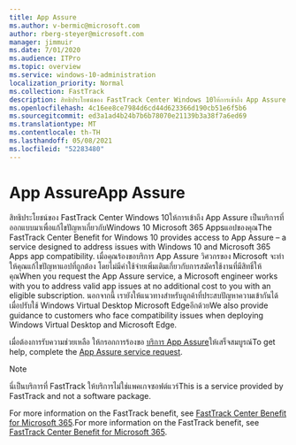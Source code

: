 ```yaml
---
title: App Assure
ms.author: v-bermic@microsoft.com
author: rberg-steyer@microsoft.com
manager: jimmuir
ms.date: 7/01/2020
ms.audience: ITPro
ms.topic: overview
ms.service: windows-10-administration
localization_priority: Normal
ms.collection: FastTrack
description: สิทธิประโยชน์ของ FastTrack Center Windows 10ให้การเข้าถึง App Assure เป็นบริการที่ออกแบบมาเพื่อแก้ไขปัญหาเกี่ยวกับWindows 10 Microsoft 365 Appsแอปของคุณ
ms.openlocfilehash: 4c16ee8ce7984d6cd44d623366d190cb51e6f5b6
ms.sourcegitcommit: ed3a1ad4b24b7b6b78070e21139b3a38f7a6ed69
ms.translationtype: MT
ms.contentlocale: th-TH
ms.lasthandoff: 05/08/2021
ms.locfileid: "52283480"
---
```

# <a name="app-assure"></a><span data-ttu-id="75b93-103">App Assure</span><span class="sxs-lookup"><span data-stu-id="75b93-103">App Assure</span></span>

<span data-ttu-id="75b93-104">สิทธิประโยชน์ของ FastTrack Center Windows 10ให้การเข้าถึง App Assure เป็นบริการที่ออกแบบมาเพื่อแก้ไขปัญหาเกี่ยวกับWindows 10 Microsoft 365 Appsแอปของคุณ</span><span class="sxs-lookup"><span data-stu-id="75b93-104">The FastTrack Center Benefit for Windows 10 provides access to App Assure – a service designed to address issues with Windows 10 and Microsoft 365 Apps app compatibility.</span></span> <span data-ttu-id="75b93-105">เมื่อคุณร้องขอบริการ App Assure วิศวกรของ Microsoft จะทําให้คุณแก้ไขปัญหาแอปที่ถูกต้อง โดยไม่มีค่าใช้จ่ายเพิ่มเติมเกี่ยวกับการสมัครใช้งานที่มีสิทธิ์ให้คุณ</span><span class="sxs-lookup"><span data-stu-id="75b93-105">When you request the App Assure service, a Microsoft engineer works with you to address valid app issues at no additional cost to you with an eligible subscription.</span></span> <span data-ttu-id="75b93-106">นอกจากนี้ เรายังให้แนวทางสําหรับลูกค้าที่ประสบปัญหาความเข้ากันได้เมื่อปรับใช้ Windows Virtual Desktop Microsoft Edgeอีกด้วย</span><span class="sxs-lookup"><span data-stu-id="75b93-106">We also provide guidance to customers who face compatibility issues when deploying Windows Virtual Desktop and Microsoft Edge.</span></span> 

<span data-ttu-id="75b93-107">เมื่อต้องการรับความช่วยเหลือ ให้กรอกการร้องขอ [บริการ App Assure](https://go.microsoft.com/fwlink/?linkid=2022721)ให้เสร็จสมบูรณ์</span><span class="sxs-lookup"><span data-stu-id="75b93-107">To get help, complete the [App Assure service request](https://go.microsoft.com/fwlink/?linkid=2022721).</span></span>

  > [!NOTE]
> <span data-ttu-id="75b93-108">นี่เป็นบริการที่ FastTrack ให้บริการไม่ใช่แพคเกจซอฟต์แวร์</span><span class="sxs-lookup"><span data-stu-id="75b93-108">This is a service provided by FastTrack and not a software package.</span></span>

<span data-ttu-id="75b93-109">For more information on the FastTrack benefit, see [FastTrack Center Benefit for Microsoft 365](introduction.md).</span><span class="sxs-lookup"><span data-stu-id="75b93-109">For more information on the FastTrack benefit, see [FastTrack Center Benefit for Microsoft 365](introduction.md).</span></span>